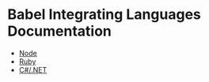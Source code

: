 # Babel Integrating Languages Documentation

- [Node](node)
- [Ruby](ruby)
- [C#/.NET](c-sharp-dot-net)
